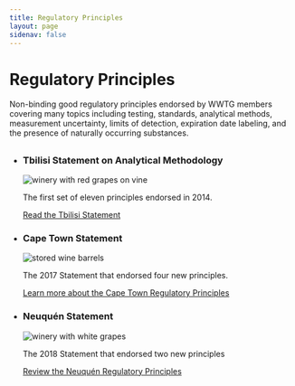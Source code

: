 ```yaml
---
title: Regulatory Principles
layout: page
sidenav: false
---
```

# Regulatory Principles
<p>Non-binding good regulatory principles endorsed by WWTG members covering many topics including testing, standards, analytical methods, measurement uncertainty, limits of detection, expiration date labeling, and the presence of naturally occurring substances.</p>

<h2 class="site-preview-heading"></h2>
<ul class="usa-card-group">
  <li class="usa-card usa-card--flag desktop:grid-col-6">
    <div class="usa-card__container">
      <div class="usa-card__header">
        <h3 class="usa-card__heading">Tbilisi Statement on Analytical Methodology</h3>
      </div>
      <div class="usa-card__media usa-card__media--inset">
        <div class="usa-card__img">
          <img src="{{site.baseurl}}/assets/uploads/hero-field-w-grapes.jpg"
            alt="winery with red grapes on vine"
          />
        </div>
      </div>
      <div class="usa-card__body">
        <p>The first set of eleven principles endorsed in 2014.</p>
      </div>
      <div class="usa-card__footer">
        <a class="usa-button" href="{{site.baseurl}}/analytical-methodology/">Read the Tbilisi Statement</a>
      </div>
    </div>
  </li>
  <li class="usa-card usa-card--flag desktop:grid-col-6">
    <div class="usa-card__container">
      <div class="usa-card__header">
        <h3 class="usa-card__heading">Cape Town Statement</h3>
      </div>
      <div class="usa-card__media usa-card__media--inset">
        <div class="usa-card__img">
          <img
            src="{{site.baseurl}}/assets/uploads/storage-barrel.jpg"
            alt="stored wine barrels"
          />
        </div>
      </div>
      <div class="usa-card__body">
        <p>The 2017 Statement that endorsed four new principles.</p>
      </div>
      <div class="usa-card__footer">
       <a class="usa-button" href="{{site.baseurl}}/cape-town-reg-principles/">Learn more about the Cape Town Regulatory Principles</a>
      </div>
    </div>
  </li>
</ul>

<h3 class="site-preview-heading"></h3>
<ul class="usa-card-group">
  <li class="usa-card usa-card--flag desktop:grid-col-6">
    <div class="usa-card__container">
      <div class="usa-card__header">
        <h3 class="usa-card__heading">Neuquén Statement</h3>
      </div>
     <div class="usa-card__media usa-card__media--inset">
        <div class="usa-card__img">
          <img src="{{site.baseurl}}/assets/uploads/winery-white-grapes.jpg"
            alt="winery with white grapes"
          />
        </div>
      </div>
      <div class="usa-card__body">
        <p>The 2018 Statement that endorsed two new principles</p>
      </div>
      <div class="usa-card__footer">
        <a class="usa-button" href="{{site.baseurl}}/neuquen-reg-principles/">Review the Neuquén Regulatory Principles</a>
      </div>
    </div>
  </li>

</ul>
